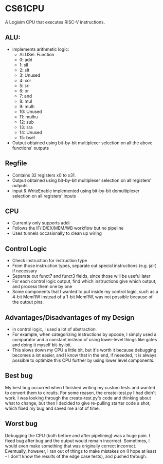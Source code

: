# CS61CPU

A Logisim CPU that executes RISC-V instructions.

## ALU:
- Implements arithmetic logic:
  - ALUSel: Function
  - 0: add
  - 1: sll
  - 2: slt
  - 3: Unused
  - 4: xor
  - 5: srl
  - 6: or
  - 7: and
  - 8: mul
  - 9: mulh
  - 10: Unused
  - 11: mulhu
  - 12: sub
  - 13: sra
  - 14: Unused
  - 15: bsel
- Output obtained using bit-by-bit multiplexer selection on all the above functions' outputs

## Regfile
- Contains 32 registers x0 to x31.
- Output obtained using bit-by-bit multiplexer selection on all registers' outputs
- Input & WriteEnable implemented using bit-by-bit demultiplexer selection on all registers' inputs

## CPU
- Currently only supports addi
- Follows the IF/ID/EX/MEM/WB workflow but no pipeline
- Uses tunnels occasionally to clean up wiring

## Control Logic
- Check instruction for instruction type
- From those instruction types, separate out special instructions (e.g. jalr) if necessary
- Separate out funct7 and funct3 fields, since those will be useful later
- For each control logic output, find which instructions give which output, and process them one by one
- Some components that I wanted to put inside my control logic, such as a 4-bit MemRW instead of a 1-bit MemRW, was not possible because of the output pins.

## Advantages/Disadvantages of my Design
- In control logic, I used a lot of abstraction.
- For example, when categorizing instructions by opcode, I simply used a comparator and a constant instead of using lower-level things like gates and doing it myself bit-by-bit.
- This slows down my CPU a little bit, but it's worth it because debugging becomes a lot easier, and I know that in the end, if neeeded, it is always possible to optimize this CPU further by using lower level components.

## Best bug
My best bug occurred when I finished writing my custom tests and wanted to convert them to circuits. For some reason, the create-test.py I had didn't work. I was looking through the create-test.py's code and thinking about what to change, but then I decided to give re-pulling starter code a shot, which fixed my bug and saved me a lot of time.

## Worst bug
Debugging the CPU (both before and after pipelining) was a huge pain. I fixed bug after bug and the output would remain incorrect. Sometimes, I would even make something that was originally correct incorrect. Eventually, however, I ran out of things to make mistakes on (I hope at least - I don't know the results of the edge case tests), and pushed through.